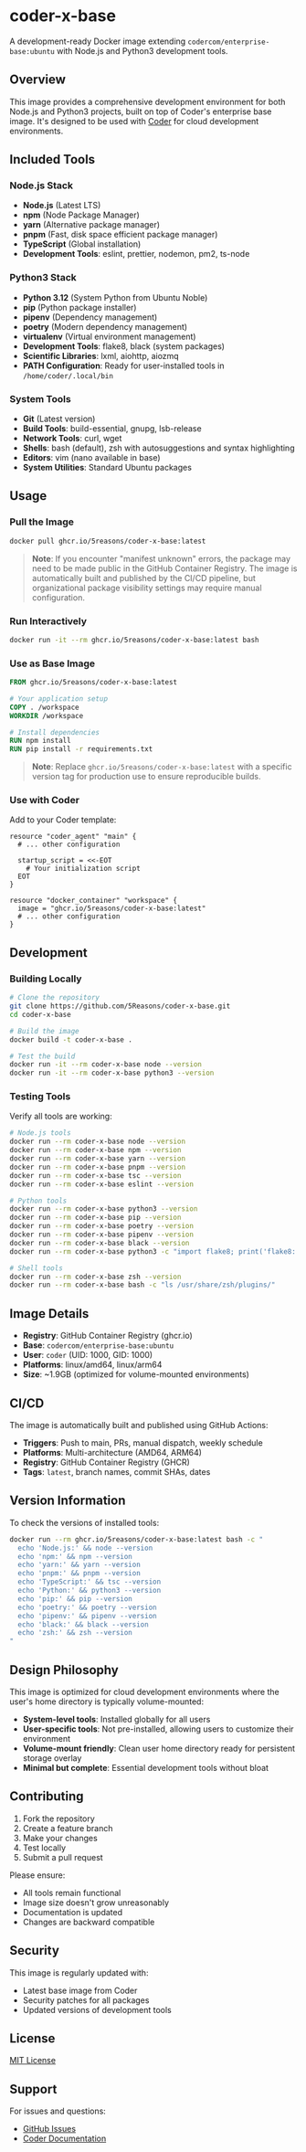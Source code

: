 # coder-x-base

A development-ready Docker image extending `codercom/enterprise-base:ubuntu` with Node.js and Python3 development tools.

## Overview

This image provides a comprehensive development environment for both Node.js and Python3 projects, built on top of Coder's enterprise base image. It's designed to be used with [Coder](https://coder.com/) for cloud development environments.

## Included Tools

### Node.js Stack
- **Node.js** (Latest LTS)
- **npm** (Node Package Manager)
- **yarn** (Alternative package manager)
- **pnpm** (Fast, disk space efficient package manager)
- **TypeScript** (Global installation)
- **Development Tools**: eslint, prettier, nodemon, pm2, ts-node

### Python3 Stack

- **Python 3.12** (System Python from Ubuntu Noble)
- **pip** (Python package installer)
- **pipenv** (Dependency management)
- **poetry** (Modern dependency management)
- **virtualenv** (Virtual environment management)
- **Development Tools**: flake8, black (system packages)
- **Scientific Libraries**: lxml, aiohttp, aiozmq
- **PATH Configuration**: Ready for user-installed tools in `/home/coder/.local/bin`

### System Tools

- **Git** (Latest version)
- **Build Tools**: build-essential, gnupg, lsb-release
- **Network Tools**: curl, wget
- **Shells**: bash (default), zsh with autosuggestions and syntax highlighting
- **Editors**: vim (nano available in base)
- **System Utilities**: Standard Ubuntu packages

## Usage

### Pull the Image

```bash
docker pull ghcr.io/5reasons/coder-x-base:latest
```

> **Note**: If you encounter "manifest unknown" errors, the package may need to be made public in the GitHub Container Registry. The image is automatically built and published by the CI/CD pipeline, but organizational package visibility settings may require manual configuration.

### Run Interactively

```bash
docker run -it --rm ghcr.io/5reasons/coder-x-base:latest bash
```

### Use as Base Image

```dockerfile
FROM ghcr.io/5reasons/coder-x-base:latest

# Your application setup
COPY . /workspace
WORKDIR /workspace

# Install dependencies
RUN npm install
RUN pip install -r requirements.txt
```

> **Note**: Replace `ghcr.io/5reasons/coder-x-base:latest` with a specific version tag for production use to ensure reproducible builds.

### Use with Coder

Add to your Coder template:

```hcl
resource "coder_agent" "main" {
  # ... other configuration

  startup_script = <<-EOT
    # Your initialization script
  EOT
}

resource "docker_container" "workspace" {
  image = "ghcr.io/5reasons/coder-x-base:latest"
  # ... other configuration
}
```

## Development

### Building Locally

```bash
# Clone the repository
git clone https://github.com/5Reasons/coder-x-base.git
cd coder-x-base

# Build the image
docker build -t coder-x-base .

# Test the build
docker run -it --rm coder-x-base node --version
docker run -it --rm coder-x-base python3 --version
```

### Testing Tools

Verify all tools are working:

```bash
# Node.js tools
docker run --rm coder-x-base node --version
docker run --rm coder-x-base npm --version
docker run --rm coder-x-base yarn --version
docker run --rm coder-x-base pnpm --version
docker run --rm coder-x-base tsc --version
docker run --rm coder-x-base eslint --version

# Python tools
docker run --rm coder-x-base python3 --version
docker run --rm coder-x-base pip --version
docker run --rm coder-x-base poetry --version
docker run --rm coder-x-base pipenv --version
docker run --rm coder-x-base black --version
docker run --rm coder-x-base python3 -c "import flake8; print('flake8:', flake8.__version__)"

# Shell tools
docker run --rm coder-x-base zsh --version
docker run --rm coder-x-base bash -c "ls /usr/share/zsh/plugins/"
```

## Image Details

- **Registry**: GitHub Container Registry (ghcr.io)
- **Base**: `codercom/enterprise-base:ubuntu`
- **User**: `coder` (UID: 1000, GID: 1000)
- **Platforms**: linux/amd64, linux/arm64
- **Size**: ~1.9GB (optimized for volume-mounted environments)

## CI/CD

The image is automatically built and published using GitHub Actions:

- **Triggers**: Push to main, PRs, manual dispatch, weekly schedule
- **Platforms**: Multi-architecture (AMD64, ARM64)
- **Registry**: GitHub Container Registry (GHCR)
- **Tags**: `latest`, branch names, commit SHAs, dates

## Version Information

To check the versions of installed tools:

```bash
docker run --rm ghcr.io/5reasons/coder-x-base:latest bash -c "
  echo 'Node.js:' && node --version
  echo 'npm:' && npm --version
  echo 'yarn:' && yarn --version
  echo 'pnpm:' && pnpm --version
  echo 'TypeScript:' && tsc --version
  echo 'Python:' && python3 --version
  echo 'pip:' && pip --version
  echo 'poetry:' && poetry --version
  echo 'pipenv:' && pipenv --version
  echo 'black:' && black --version
  echo 'zsh:' && zsh --version
"
```

## Design Philosophy

This image is optimized for cloud development environments where the user's home directory is typically volume-mounted:

- **System-level tools**: Installed globally for all users
- **User-specific tools**: Not pre-installed, allowing users to customize their environment
- **Volume-mount friendly**: Clean user home directory ready for persistent storage overlay
- **Minimal but complete**: Essential development tools without bloat

## Contributing

1. Fork the repository
2. Create a feature branch
3. Make your changes
4. Test locally
5. Submit a pull request

Please ensure:

- All tools remain functional
- Image size doesn't grow unreasonably
- Documentation is updated
- Changes are backward compatible

## Security

This image is regularly updated with:

- Latest base image from Coder
- Security patches for all packages
- Updated versions of development tools

## License

[MIT License](LICENSE)

## Support

For issues and questions:

- [GitHub Issues](https://github.com/5Reasons/coder-x-base/issues)
- [Coder Documentation](https://coder.com/docs)
